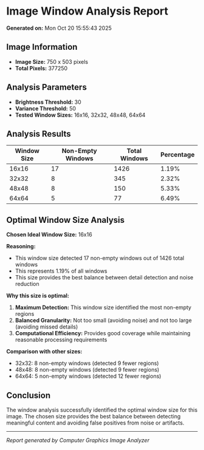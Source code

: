 # Image Window Analysis Report

**Generated on:** Mon Oct 20 15:55:43 2025

## Image Information

- **Image Size:** 750 x 503 pixels
- **Total Pixels:** 377250

## Analysis Parameters

- **Brightness Threshold:** 30
- **Variance Threshold:** 50
- **Tested Window Sizes:** 16x16, 32x32, 48x48, 64x64

## Analysis Results

| Window Size | Non-Empty Windows | Total Windows | Percentage |
|-------------|-------------------|---------------|------------|
| 16x16 | 17 | 1426 | 1.19% |
| 32x32 | 8 | 345 | 2.32% |
| 48x48 | 8 | 150 | 5.33% |
| 64x64 | 5 | 77 | 6.49% |

## Optimal Window Size Analysis

**Chosen Ideal Window Size:** 16x16

**Reasoning:**
- This window size detected 17 non-empty windows out of 1426 total windows
- This represents 1.19% of all windows
- This size provides the best balance between detail detection and noise reduction

**Why this size is optimal:**
1. **Maximum Detection:** This window size identified the most non-empty regions
2. **Balanced Granularity:** Not too small (avoiding noise) and not too large (avoiding missed details)
3. **Computational Efficiency:** Provides good coverage while maintaining reasonable processing requirements

**Comparison with other sizes:**
- 32x32: 8 non-empty windows (detected 9 fewer regions)
- 48x48: 8 non-empty windows (detected 9 fewer regions)
- 64x64: 5 non-empty windows (detected 12 fewer regions)

## Conclusion

The window analysis successfully identified the optimal window size for this image. The chosen size provides the best balance between detecting meaningful content and avoiding false positives from noise or artifacts.

---
*Report generated by Computer Graphics Image Analyzer*
